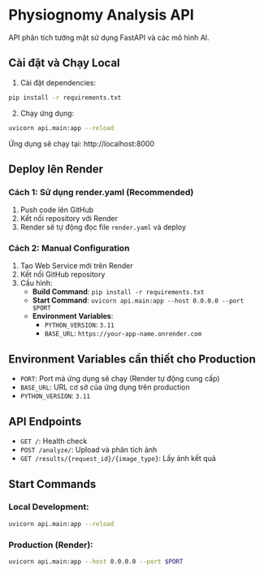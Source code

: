 # Physiognomy Analysis API

API phân tích tướng mặt sử dụng FastAPI và các mô hình AI.

## Cài đặt và Chạy Local

1. Cài đặt dependencies:
```bash
pip install -r requirements.txt
```

2. Chạy ứng dụng:
```bash
uvicorn api.main:app --reload
```

Ứng dụng sẽ chạy tại: http://localhost:8000

## Deploy lên Render

### Cách 1: Sử dụng render.yaml (Recommended)
1. Push code lên GitHub
2. Kết nối repository với Render
3. Render sẽ tự động đọc file `render.yaml` và deploy

### Cách 2: Manual Configuration
1. Tạo Web Service mới trên Render
2. Kết nối GitHub repository
3. Cấu hình:
   - **Build Command**: `pip install -r requirements.txt`
   - **Start Command**: `uvicorn api.main:app --host 0.0.0.0 --port $PORT`
   - **Environment Variables**:
     - `PYTHON_VERSION`: `3.11`
     - `BASE_URL`: `https://your-app-name.onrender.com`

## Environment Variables cần thiết cho Production

- `PORT`: Port mà ứng dụng sẽ chạy (Render tự động cung cấp)
- `BASE_URL`: URL cơ sở của ứng dụng trên production
- `PYTHON_VERSION`: `3.11`

## API Endpoints

- `GET /`: Health check
- `POST /analyze/`: Upload và phân tích ảnh
- `GET /results/{request_id}/{image_type}`: Lấy ảnh kết quả

## Start Commands

### Local Development:
```bash
uvicorn api.main:app --reload
```

### Production (Render):
```bash
uvicorn api.main:app --host 0.0.0.0 --port $PORT
```